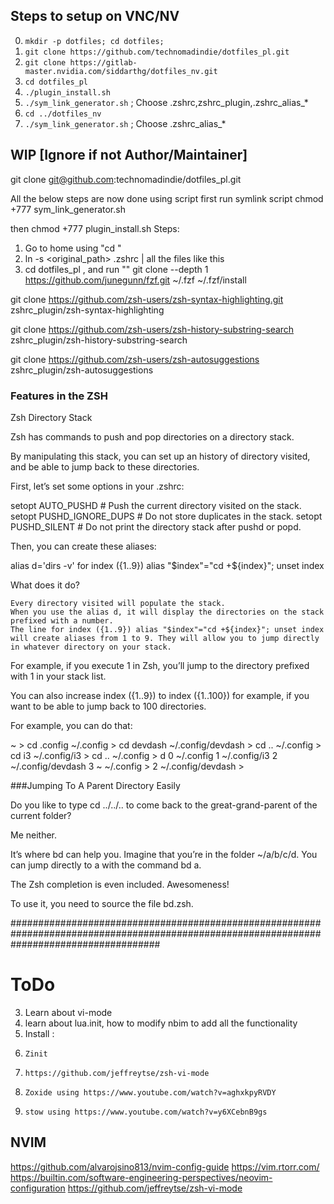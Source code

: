 ## Steps to setup on VNC/NV
0. `mkdir -p dotfiles; cd dotfiles;`
1. `git clone https://github.com/technomadindie/dotfiles_pl.git`
2. `git clone https://gitlab-master.nvidia.com/siddarthg/dotfiles_nv.git`
3. `cd dotfiles_pl`
4. `./plugin_install.sh`
5. `./sym_link_generator.sh` ; Choose .zshrc,zshrc_plugin,.zshrc_alias_*
6. `cd ../dotfiles_nv`
7. `./sym_link_generator.sh` ; Choose .zshrc_alias_*



## WIP [Ignore if not Author/Maintainer]
git clone git@github.com:technomadindie/dotfiles_pl.git

All the below steps are now done using script
first run symlink script
chmod +777 sym_link_generator.sh

then chmod +777 plugin_install.sh
Steps:
1. Go to home using "cd "
2. ln -s <original_path> .zshrc | all the files like this
3. cd dotfiles_pl , and run
""
git clone --depth 1 https://github.com/junegunn/fzf.git ~/.fzf
~/.fzf/install

git clone https://github.com/zsh-users/zsh-syntax-highlighting.git zshrc_plugin/zsh-syntax-highlighting

git clone https://github.com/zsh-users/zsh-history-substring-search zshrc_plugin/zsh-history-substring-search 

git clone https://github.com/zsh-users/zsh-autosuggestions zshrc_plugin/zsh-autosuggestions

### Features in the ZSH

Zsh Directory Stack

Zsh has commands to push and pop directories on a directory stack.

By manipulating this stack, you can set up an history of directory visited, and be able to jump back to these directories.

First, let’s set some options in your .zshrc:

setopt AUTO_PUSHD           # Push the current directory visited on the stack.
setopt PUSHD_IGNORE_DUPS    # Do not store duplicates in the stack.
setopt PUSHD_SILENT         # Do not print the directory stack after pushd or popd.

Then, you can create these aliases:

alias d='dirs -v'
for index ({1..9}) alias "$index"="cd +${index}"; unset index

What does it do?

    Every directory visited will populate the stack.
    When you use the alias d, it will display the directories on the stack prefixed with a number.
    The line for index ({1..9}) alias "$index"="cd +${index}"; unset index will create aliases from 1 to 9. They will allow you to jump directly in whatever directory on your stack.

For example, if you execute 1 in Zsh, you’ll jump to the directory prefixed with 1 in your stack list.

You can also increase index ({1..9}) to index ({1..100}) for example, if you want to be able to jump back to 100 directories.

For example, you can do that:

~ > cd .config
~/.config > cd devdash
~/.config/devdash > cd ..
~/.config > cd i3
~/.config/i3 > cd ..
~/.config > d
0       ~/.config
1       ~/.config/i3
2       ~/.config/devdash
3       ~
~/.config > 2
~/.config/devdash > 


###Jumping To A Parent Directory Easily

Do you like to type cd ../../.. to come back to the great-grand-parent of the current folder?

Me neither.

It’s where bd can help you. Imagine that you’re in the folder ~/a/b/c/d. You can jump directly to a with the command bd a.

The Zsh completion is even included. Awesomeness!

To use it, you need to source the file bd.zsh.



###########################################################################################################################################

# ToDo
3. Learn about vi-mode
4. learn about lua.init, how to modify nbim to add all the functionality
6. Install :
7.     Zinit
8.     https://github.com/jeffreytse/zsh-vi-mode
9.     Zoxide using https://www.youtube.com/watch?v=aghxkpyRVDY
10.     stow using https://www.youtube.com/watch?v=y6XCebnB9gs

## NVIM 
https://github.com/alvarojsino813/nvim-config-guide
https://vim.rtorr.com/
https://builtin.com/software-engineering-perspectives/neovim-configuration
https://github.com/jeffreytse/zsh-vi-mode
